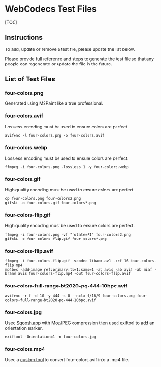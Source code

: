 # WebCodecs Test Files

[TOC]

## Instructions

To add, update or remove a test file, please update the list below.

Please provide full reference and steps to generate the test file so that
any people can regenerate or update the file in the future.

## List of Test Files

### four-colors.png
Generated using MSPaint like a true professional.

### four-colors.avif
Lossless encoding must be used to ensure colors are perfect.
```
avifenc -l four-colors.png -o four-colors.avif
```

### four-colors.webp
Lossless encoding must be used to ensure colors are perfect.
```
ffmpeg -i four-colors.png -lossless 1 -y four-colors.webp
```

### four-colors.gif
High quality encoding must be used to ensure colors are perfect.
```
cp four-colors.png four-colors2.png
gifski -o four-colors.gif four-colors*.png
```

### four-colors-flip.gif
High quality encoding must be used to ensure colors are perfect.
```
ffmpeg -i four-colors.png -vf "rotate=PI" four-colors2.png
gifski -o four-colors-flip.gif four-colors*.png
```

### four-colors-flip.avif
```
ffmpeg -i four-colors-flip.gif -vcodec libaom-av1 -crf 16 four-colors-flip.mp4
mp4box -add-image ref:primary:tk=1:samp=1 -ab avis -ab avif -ab miaf -brand avis four-colors-flip.mp4 -out four-colors-flip.avif
```

### four-colors-full-range-bt2020-pq-444-10bpc.avif
```
avifenc -r f -d 10 -y 444 -s 0 --nclx 9/16/9 four-colors.png four-colors-full-range-bt2020-pq-444-10bpc.avif
```

### four-colors.jpg
Used [Sqoosh.app](https://squoosh.app/) with MozJPEG compression then used
exiftool to add an orientation marker.
```
exiftool -Orientation=1 -n four-colors.jpg
```

### four-colors.mp4
Used a [custom tool](https://storage.googleapis.com/dalecurtis/avif2mp4.html) to convert four-colors.avif into a .mp4 file.

